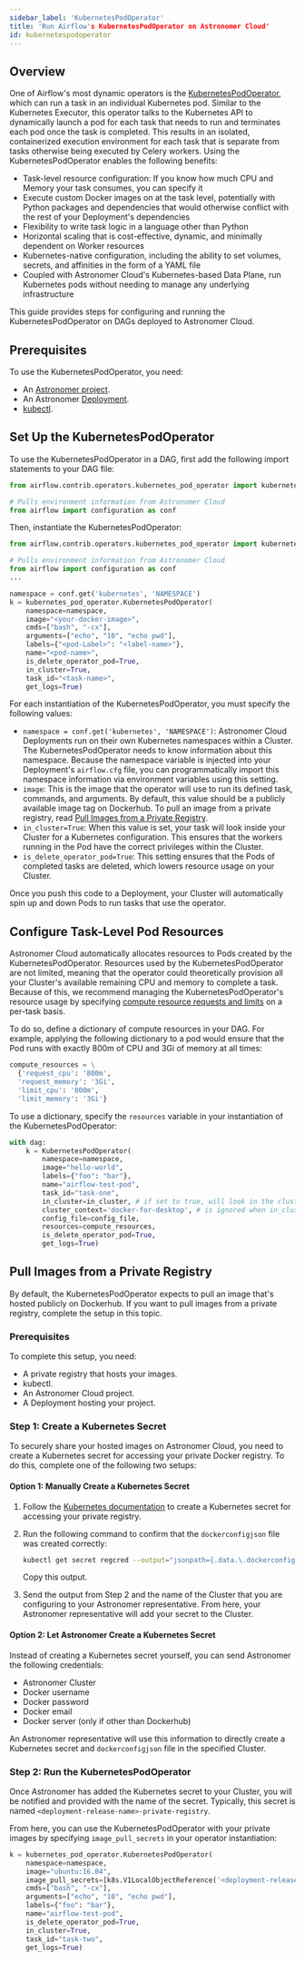 ```yaml
---
sidebar_label: 'KubernetesPodOperator'
title: 'Run Airflow's KubernetesPodOperator on Astronomer Cloud'
id: kubernetespodoperator
---
```


## Overview

One of Airflow's most dynamic operators is the [KubernetesPodOperator](https://airflow.apache.org/docs/apache-airflow-providers-cncf-kubernetes/stable/operators.html), which can run a task in an individual Kubernetes pod. Similar to the Kubernetes Executor, this operator talks to the Kubernetes API to dynamically launch a pod for each task that needs to run and terminates each pod once the task is completed. This results in an isolated, containerized execution environment for each task that is separate from tasks otherwise being executed by Celery workers. Using the KubernetesPodOperator enables the following benefits:

- Task-level resource configuration: If you know how much CPU and Memory your task consumes, you can specify it
- Execute custom Docker images on at the task level, potentially with Python packages and dependencies that would otherwise conflict with the rest of your Deployment's dependencies
- Flexibility to write task logic in a language other than Python
- Horizontal scaling that is cost-effective, dynamic, and minimally dependent on Worker resources
- Kubernetes-native configuration, including the ability to set volumes, secrets, and affinities in the form of a YAML file
- Coupled with Astronomer Cloud's Kubernetes-based Data Plane, run Kubernetes pods without needing to manage any underlying infrastructure

This guide provides steps for configuring and running the KubernetesPodOperator on DAGs deployed to Astronomer Cloud.

## Prerequisites

To use the KubernetesPodOperator, you need:

- An [Astronomer project](create-project).
- An Astronomer [Deployment](configure-deployment).
- [kubectl](https://kubernetes.io/docs/tasks/tools/#kubectl).

## Set Up the KubernetesPodOperator

To use the KubernetesPodOperator in a DAG, first add the following import statements to your DAG file:

```python
from airflow.contrib.operators.kubernetes_pod_operator import kubernetes_pod_operator

# Pulls environment information from Astronomer Cloud
from airflow import configuration as conf
```

Then, instantiate the KubernetesPodOperator:

```python
from airflow.contrib.operators.kubernetes_pod_operator import kubernetes_pod_operator

# Pulls environment information from Astronomer Cloud
from airflow import configuration as conf
...

namespace = conf.get('kubernetes', 'NAMESPACE')
k = kubernetes_pod_operator.KubernetesPodOperator(
    namespace=namespace,
    image="<your-docker-image>",
    cmds=["bash", "-cx"],
    arguments=["echo", "10", "echo pwd"],
    labels={"<pod-Label>": "<label-name>"},
    name="<pod-name>",
    is_delete_operator_pod=True,
    in_cluster=True,
    task_id="<task-name>",
    get_logs=True)
```

For each instantiation of the KubernetesPodOperator, you must specify the following values:

- `namespace = conf.get('kubernetes', 'NAMESPACE')`: Astronomer Cloud Deployments run on their own Kubernetes namespaces within a Cluster. The KubernetesPodOperator needs to know information about this namespace. Because the namespace variable is injected into your Deployment's `airflow.cfg` file, you can programmatically import this namespace information via environment variables using this setting.
- `image`: This is the image that the operator will use to run its defined task, commands, and arguments. By default, this value should be a publicly available image tag on Dockerhub. To pull an image from a private registry, read [Pull Images from a Private Registry](kubernetespodoperator#pull-images-from-a-private-registry).
- `in_cluster=True`: When this value is set, your task will look inside your Cluster for a Kubernetes configuration. This ensures that the workers running in the Pod have the correct privileges within the Cluster.
- `is_delete_operator_pod=True`: This setting ensures that the Pods of completed tasks are deleted, which lowers resource usage on your Cluster.

Once you push this code to a Deployment, your Cluster will automatically spin up and down Pods to run tasks that use the operator.

## Configure Task-Level Pod Resources

Astronomer Cloud automatically allocates resources to Pods created by the KubernetesPodOperator. Resources used by the KubernetesPodOperator are not limited, meaning that the operator could theoretically provision all your Cluster's available remaining CPU and memory to complete a task. Because of this, we recommend managing the KubernetesPodOperator's resource usage by specifying [compute resource requests and limits](https://kubernetes.io/docs/concepts/configuration/manage-resources-containers/) on a per-task basis.

To do so, define a dictionary of compute resources in your DAG. For example, applying the following dictionary to a pod would ensure that the Pod runs with exactly 800m of CPU and 3Gi of memory at all times:

```python
compute_resources = \
  {'request_cpu': '800m',
  'request_memory': '3Gi',
  'limit_cpu': '800m',
  'limit_memory': '3Gi'}
```

To use a dictionary, specify the `resources` variable in your instantiation of the KubernetesPodOperator:

```python {11}
with dag:
    k = KubernetesPodOperator(
        namespace=namespace,
        image="hello-world",
        labels={"foo": "bar"},
        name="airflow-test-pod",
        task_id="task-one",
        in_cluster=in_cluster, # if set to true, will look in the cluster, if false, looks for file
        cluster_context='docker-for-desktop', # is ignored when in_cluster is set to True
        config_file=config_file,
        resources=compute_resources,
        is_delete_operator_pod=True,
        get_logs=True)
```

## Pull Images from a Private Registry

By default, the KubernetesPodOperator expects to pull an image that's hosted publicly on Dockerhub. If you want to pull images from a private registry, complete the setup in this topic.

### Prerequisites

To complete this setup, you need:

- A private registry that hosts your images.
- kubectl.
- An Astronomer Cloud project.
- A Deployment hosting your project.

### Step 1: Create a Kubernetes Secret

To securely share your hosted images on Astronomer Cloud, you need to create a Kubernetes secret for accessing your private Docker registry. To do this, complete one of the following two setups:

#### Option 1: Manually Create a Kubernetes Secret

1. Follow the [Kubernetes documentation](https://kubernetes.io/docs/tasks/configure-pod-container/pull-image-private-registry/#create-a-secret-by-providing-credentials-on-the-command-line) to create a Kubernetes secret for accessing your private registry.

2. Run the following command to confirm that the `dockerconfigjson` file was created correctly:

    ```sh
    kubectl get secret regcred --output="jsonpath={.data.\.dockerconfigjson}" | base64 --decode
    ```

    Copy this output.

3. Send the output from Step 2 and the name of the Cluster that you are configuring to your Astronomer representative. From here, your Astronomer representative will add your secret to the Cluster.

#### Option 2: Let Astronomer Create a Kubernetes Secret

Instead of creating a Kubernetes secret yourself, you can send Astronomer the following credentials:

- Astronomer Cluster
- Docker username
- Docker password
- Docker email
- Docker server (only if other than Dockerhub)

An Astronomer representative will use this information to directly create a Kubernetes secret and `dockerconfigjson` file in the specified Cluster.

### Step 2: Run the KubernetesPodOperator

Once Astronomer has added the Kubernetes secret to your Cluster, you will be notified and provided with the name of the secret. Typically, this secret is named `<deployment-release-name>-private-registry`.

From here, you can use the KubernetesPodOperator with your private images by specifying `image_pull_secrets` in your operator instantiation:

```python {4}
k = kubernetes_pod_operator.KubernetesPodOperator(
    namespace=namespace,
    image="ubuntu:16.04",
    image_pull_secrets=[k8s.V1LocalObjectReference('<deployment-release-name>-private-registry')],
    cmds=["bash", "-cx"],
    arguments=["echo", "10", "echo pwd"],
    labels={"foo": "bar"},
    name="airflow-test-pod",
    is_delete_operator_pod=True,
    in_cluster=True,
    task_id="task-two",
    get_logs=True)
```
